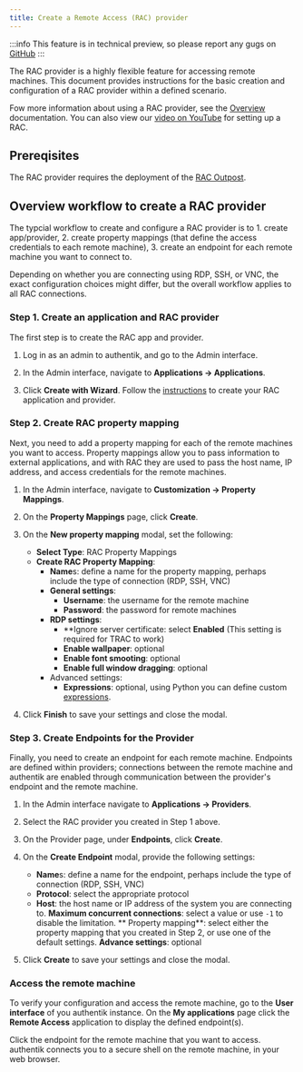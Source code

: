 ```yaml
---
title: Create a Remote Access (RAC) provider
---
```


:::info
This feature is in technical preview, so please report any gugs on [GitHub](https://github.com/goauthentik/authentik/issues)
:::

The RAC provider is a highly flexible feature for accessing remote machines. This document provides instructions for the basic creation and configuration of a RAC provider within a defined scenario.

Fow more information about using a RAC provider, see the [Overview](./index.md) documentation. You can also view our [video on YouTube](https://www.youtube.com/watch?v=9wahIBRV6Ts) for setting up a RAC.

## Prereqisites

The RAC provider requires the deployment of the [RAC Outpost](../../outposts/).

## Overview workflow to create a RAC provider

The typcial workflow to create and configure a RAC provider is to 1. create app/provider, 2. create property mappings (that define the access credentials to each remote machine), 3. create an endpoint for each remote machine you want to connect to.

Depending on whether you are connecting using RDP, SSH, or VNC, the exact configuration choices might differ, but the overall workflow applies to all RAC connections.

### Step 1. Create an application and RAC provider

The first step is to create the RAC app and provider.

1. Log in as an admin to authentik, and go to the Admin interface.

2. In the Admin interface, navigate to **Applications -> Applications**.

3. Click **Create with Wizard**. Follow the [instructions](../../applications/manage_apps.md#instructions) to create your RAC application and provider.


### Step 2. Create RAC property mapping

Next, you need to add a property mapping for each of the remote machines you want to access. Property mappings allow you to pass information to external applications, and with RAC they are used to pass the host name, IP address, and access credentials for the remote machines.

1. In the Admin interface, navigate to **Customization -> Property Mappings**.

2. On the **Property Mappings** page, click **Create**.

3. On the **New property mapping** modal, set the following:

    * **Select Type**: RAC Property Mappings
    * **Create RAC Property Mapping**:
        * **Name**s: define a name for the property mapping, perhaps include the type of connection (RDP, SSH, VNC)
        * **General settings**:
            * **Username**: the username for the remote machine
            * **Password**: the password for remote machines
        * **RDP settings**:
            * **Ignore server certificate: select **Enabled** (This setting is required for TRAC to work)
            * **Enable wallpaper**: optional
            * **Enable font smooting**: optional
            * **Enable full window dragging**: optional
        * Advanced settings:
            * **Expressions**: optional, using Python you can define custom [expressions](../../property-mappings/expression.mdx).
4. Click **Finish** to save your settings and close the modal.

### Step 3. Create Endpoints for the Provider

Finally, you need to create an endpoint for each remote machine. Endpoints are defined within providers; connections between the remote machine and authentik are enabled through communication between the provider's endpoint and the remote machine.

1. In the Admin interface navigate to **Applications -> Providers**.

2. Select the RAC provider you created in Step 1 above.

3. On the Provider page, under **Endpoints**, click **Create**.

4. On the **Create Endpoint** modal, provide the following settings:
    * **Name**s: define a name for the endpoint, perhaps include the type of connection (RDP, SSH, VNC)
    * **Protocol**: select the appropriate protocol
    * **Host**: the host name or IP address of the system you are connecting to.
    **Maximum concurrent connections**: select a value or use `-1` to disable the limitation.
    ** Property mapping**: select either the property mapping that you created in Step 2, or use one of the default settings.
    **Advance settings**: optional

5. Click **Create** to save your settings and close the modal.

### Access the remote machine

To verify your configuration and access the remote machine, go to the **User interface** of you authentik instance. On the **My applications** page click the **Remote Access** application to display the defined endpoint(s).

Click the endpoint for the remote machine that you want to access. authentik connects you to a secure shell on the remote machine, in your web browser.







